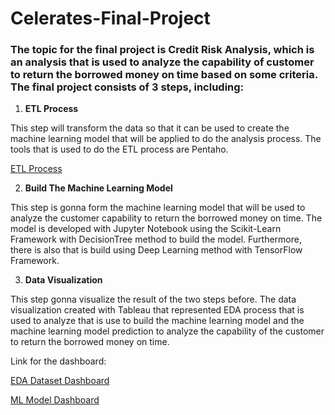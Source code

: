 # Celerates-Final-Project

### The topic for the final project is Credit Risk Analysis, which is an analysis that is used to analyze the capability of customer to return the borrowed money on time based on some criteria. The final project consists of 3 steps, including:

1. **ETL Process**

This step will transform the data so that it can be used to create the machine learning model that will be applied to do the analysis process. The tools that is used to do the ETL process are Pentaho.

[ETL Process](https://github.com/Damed911/Celerates-Final-Project/blob/main/Final%20Project.ktr)

2. **Build The Machine Learning Model**

This step is gonna form the machine learning model that will be used to analyze the customer capability to return the borrowed money on time. The model is developed with Jupyter Notebook using the Scikit-Learn Framework with DecisionTree method to build the model. Furthermore, there is also that is build using Deep Learning method with TensorFlow Framework.

3. **Data Visualization**

This step gonna visualize the result of the two steps before. The data visualization created with Tableau that represented EDA process that is used to analyze that is use to build the machine learning model and the machine learning model prediction to analyze the capability of the customer to return the borrowed money on time.

Link for the dashboard:

[EDA Dataset Dashboard](https://public.tableau.com/views/EDADataset_MuhammadDaffaAjiputra/Dashboard1?:language=en-US&:display_count=n&:origin=viz_share_link)

[ML Model Dashboard](https://public.tableau.com/views/MLModelDashboard_MuhammadDaffaAjiputra/Dashboard1?:language=en-US&publish=yes&:display_count=n&:origin=viz_share_link)
